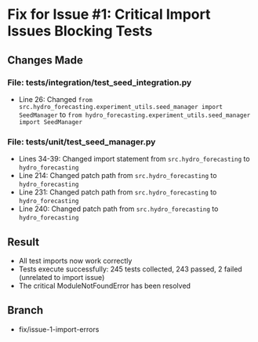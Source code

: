 # Fix for Issue #1: Critical Import Issues Blocking Tests

## Changes Made

### File: tests/integration/test_seed_integration.py
- Line 26: Changed `from src.hydro_forecasting.experiment_utils.seed_manager import SeedManager` 
  to `from hydro_forecasting.experiment_utils.seed_manager import SeedManager`

### File: tests/unit/test_seed_manager.py
- Lines 34-39: Changed import statement from `src.hydro_forecasting` to `hydro_forecasting`
- Line 214: Changed patch path from `src.hydro_forecasting` to `hydro_forecasting`
- Line 231: Changed patch path from `src.hydro_forecasting` to `hydro_forecasting`
- Line 240: Changed patch path from `src.hydro_forecasting` to `hydro_forecasting`

## Result
- All test imports now work correctly
- Tests execute successfully: 245 tests collected, 243 passed, 2 failed (unrelated to import issue)
- The critical ModuleNotFoundError has been resolved

## Branch
- fix/issue-1-import-errors